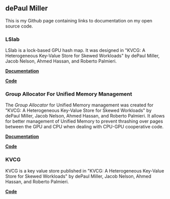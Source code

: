 ## dePaul Miller

This is my Github page containing links to documentation on my open source code.

### LSlab

LSlab is a lock-based GPU hash map. It was designed in "KVCG: A Heterogeneous Key-Value Store for Skewed Workloads" by dePaul Miller, Jacob Nelson, Ahmed Hassan, and Roberto Palmieri.

[__Documentation__](https://depaulmillz.github.io/lslab/index.html)

[__Code__](https://github.com/depaulmillz/lslab)

### Group Allocator For Unified Memory Management

The _Group Allocator_ for Unified Memory management was created for "KVCG: A Heterogeneous Key-Value Store for Skewed Workloads" by dePaul Miller, Jacob Nelson, Ahmed Hassan, and Roberto Palmieri. It allows for better management of Unified Memory to prevent thrashing over pages between the GPU and CPU when dealing with CPU-GPU cooperative code.

[__Documentation__](https://depaulmillz.github.io/UnifiedMemoryGroupAllocation/index.html)

[__Code__](https://github.com/depaulmillz/UnifiedMemoryGroupAllocation)

### KVCG

KVCG is a key value store published in "KVCG: A Heterogeneous Key-Value Store for Skewed Workloads" by dePaul Miller, Jacob Nelson, Ahmed Hassan, and Roberto Palmieri.

[__Code__](https://github.com/sss-lehigh/KVCG)
